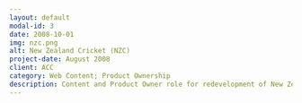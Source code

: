 ```yaml
---
layout: default
modal-id: 3
date: 2008-10-01
img: nzc.png
alt: New Zealand Cricket (NZC)
project-date: August 2008
client: ACC
category: Web Content; Product Ownership
description: Content and Product Owner role for redevelopment of New Zealand Cricket's website.
---
```

